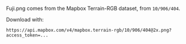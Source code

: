 
Fuji.png comes from the Mapbox Terrain-RGB dataset, from `10/906/404`.

Download with:

```
https://api.mapbox.com/v4/mapbox.terrain-rgb/10/906/404@2x.png?access_token=...
```
